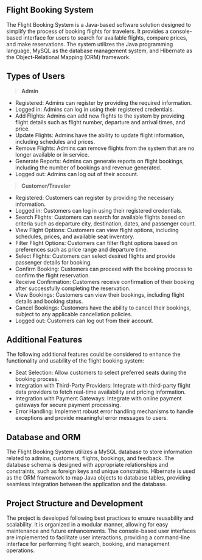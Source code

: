 ## Flight Booking System

The Flight Booking System is a Java-based software solution designed to simplify the process of booking flights for travelers. It provides a console-based interface for users to search for available flights, compare prices, and make reservations. The system utilizes the Java programming language, MySQL as the database management system, and Hibernate as the Object-Relational Mapping (ORM) framework.

## Types of Users

> **Admin**

-   Registered: Admins can register by providing the required information.
-   Logged in: Admins can log in using their registered credentials.
-   Add Flights: Admins can add new flights to the system by providing flight details such as flight number, departure and arrival times, and price.
-   Update Flights: Admins have the ability to update flight information, including schedules and prices.
-   Remove Flights: Admins can remove flights from the system that are no longer available or in service.
-   Generate Reports: Admins can generate reports on flight bookings, including the number of bookings and revenue generated.
-   Logged out: Admins can log out of their account.

> **Customer/Traveler**

-   Registered: Customers can register by providing the necessary information.
-   Logged in: Customers can log in using their registered credentials.
-   Search Flights: Customers can search for available flights based on criteria such as departure city, destination, dates, and passenger count.
-   View Flight Options: Customers can view flight options, including schedules, prices, and available seat inventory.
-   Filter Flight Options: Customers can filter flight options based on preferences such as price range and departure time.
-   Select Flights: Customers can select desired flights and provide passenger details for booking.
-   Confirm Booking: Customers can proceed with the booking process to confirm the flight reservation.
-   Receive Confirmation: Customers receive confirmation of their booking after successfully completing the reservation.
-   View Bookings: Customers can view their bookings, including flight details and booking status.
-   Cancel Bookings: Customers have the ability to cancel their bookings, subject to any applicable cancellation policies.
-   Logged out: Customers can log out from their account.

## Additional Features

The following additional features could be considered to enhance the functionality and usability of the flight booking system:

-   Seat Selection: Allow customers to select preferred seats during the booking process.
-   Integration with Third-Party Providers: Integrate with third-party flight data providers to fetch real-time availability and pricing information.
-   Integration with Payment Gateways: Integrate with online payment gateways for secure payment processing.
-   Error Handling: Implement robust error handling mechanisms to handle exceptions and provide meaningful error messages to users.

## Database and ORM

The Flight Booking System utilizes a MySQL database to store information related to admins, customers, flights, bookings, and feedback. The database schema is designed with appropriate relationships and constraints, such as foreign keys and unique constraints. Hibernate is used as the ORM framework to map Java objects to database tables, providing seamless integration between the application and the database.

## Project Structure and Development

The project is developed following best practices to ensure reusability and scalability. It is organized in a modular manner, allowing for easy maintenance and future enhancements. The console-based user interfaces are implemented to facilitate user interactions, providing a command-line interface for performing flight search, booking, and management operations.
